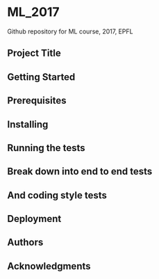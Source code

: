 # ML_2017
Github repository for ML course, 2017, EPFL

## Project Title

## Getting Started

## Prerequisites

## Installing

## Running the tests

## Break down into end to end tests

## And coding style tests

## Deployment

## Authors

## Acknowledgments
